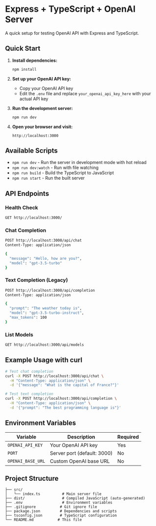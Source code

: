 # Express + TypeScript + OpenAI Server

A quick setup for testing OpenAI API with Express and TypeScript.

## Quick Start

1. **Install dependencies:**
   ```bash
   npm install
   ```

2. **Set up your OpenAI API key:**
   - Copy your OpenAI API key
   - Edit the `.env` file and replace `your_openai_api_key_here` with your actual API key

3. **Run the development server:**
   ```bash
   npm run dev
   ```

4. **Open your browser and visit:**
   ```
   http://localhost:3000
   ```

## Available Scripts

- `npm run dev` - Run the server in development mode with hot reload
- `npm run dev:watch` - Run with file watching
- `npm run build` - Build the TypeScript to JavaScript
- `npm run start` - Run the built server

## API Endpoints

### Health Check
```bash
GET http://localhost:3000/
```

### Chat Completion
```bash
POST http://localhost:3000/api/chat
Content-Type: application/json

{
  "message": "Hello, how are you?",
  "model": "gpt-3.5-turbo"
}
```

### Text Completion (Legacy)
```bash
POST http://localhost:3000/api/completion
Content-Type: application/json

{
  "prompt": "The weather today is",
  "model": "gpt-3.5-turbo-instruct",
  "max_tokens": 100
}
```

### List Models
```bash
GET http://localhost:3000/api/models
```

## Example Usage with curl

```bash
# Test chat completion
curl -X POST http://localhost:3000/api/chat \
  -H "Content-Type: application/json" \
  -d '{"message": "What is the capital of France?"}'

# Test text completion
curl -X POST http://localhost:3000/api/completion \
  -H "Content-Type: application/json" \
  -d '{"prompt": "The best programming language is"}'
```

## Environment Variables

| Variable | Description | Required |
|----------|-------------|----------|
| `OPENAI_API_KEY` | Your OpenAI API key | Yes |
| `PORT` | Server port (default: 3000) | No |
| `OPENAI_BASE_URL` | Custom OpenAI base URL | No |

## Project Structure

```
├── src/
│   └── index.ts          # Main server file
├── dist/                 # Compiled JavaScript (auto-generated)
├── .env                  # Environment variables
├── .gitignore           # Git ignore file
├── package.json         # Dependencies and scripts
├── tsconfig.json        # TypeScript configuration
└── README.md           # This file
``` 